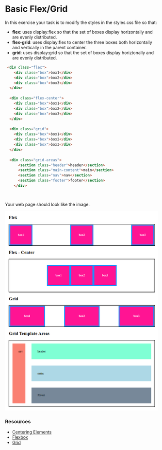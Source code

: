 # Basic Flex/Grid

In this exercise your task is to modify the styles in the styles.css file so that:

* **flex**:  uses display:flex so that the set of boxes display horizontally and are evenly distributed.
* **flex-grid**: uses display:flex to center the three boxes both horizontally and vertically in the parent container.
* **grid**: uses display:grid so that the set of boxes display horiztonally and are evenly distributed.

```html
 <div class="flex">
    <div class="box">box1</div>
    <div class="box">box2</div>
    <div class="box">box3</div>
  </div>

  <div class="flex-center">
    <div class="box">box1</div>
    <div class="box">box2</div>
    <div class="box">box3</div>
  </div>

  <div class="grid">
    <div class="box">box1</div>
    <div class="box">box2</div>
    <div class="box">box3</div>
  </div>

  <div class="grid-areas">
      <section class="header">header</section>
      <section class="main-content">main</section>
      <section class="nav">nav</section>
      <section class="footer">footer</section>
    </div>
```
<br/>

Your web page should look like the image.

![](https://raw.githubusercontent.com/hoc-labs/images/main/grid-flex-3.png)

### Resources
* [Centering Elements](https://chnn-anne.gitbook.io/html-css/miscellaneous-topics/centering-elements)
* [Flexbox](https://chnn-anne.gitbook.io/html-css/html-css-intro/layout/flexboxs)
* [Grid](https://chnn-anne.gitbook.io/html-css/html-css-intro/layout/grid)
